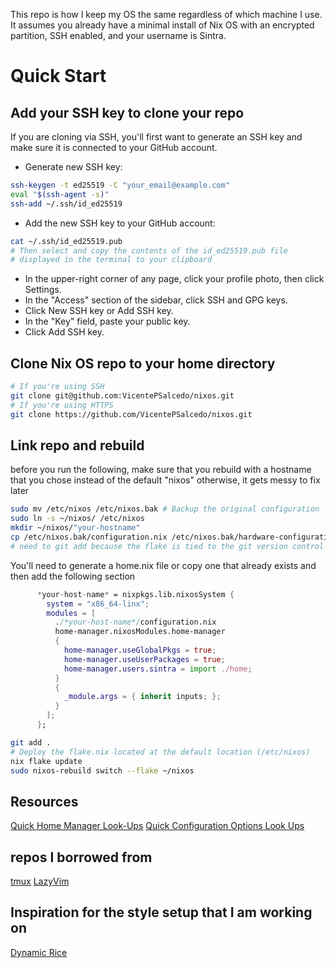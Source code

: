 This repo is how I keep my OS the same regardless of which machine I use. It assumes you already have a minimal install of Nix OS with an encrypted partition, SSH enabled, and your username is Sintra.

# Quick Start

## Add your SSH key to clone your repo
If you are cloning via SSH, you'll first want to generate an SSH key and make sure it is connected to your GitHub account.
- Generate new SSH key:

```bash
ssh-keygen -t ed25519 -C "your_email@example.com"
eval "$(ssh-agent -s)"
ssh-add ~/.ssh/id_ed25519
```

- Add the new SSH key to your GitHub account:
```bash
cat ~/.ssh/id_ed25519.pub
# Then select and copy the contents of the id_ed25519.pub file
# displayed in the terminal to your clipboard
```
- In the upper-right corner of any page, click your profile photo, then click Settings.
- In the "Access" section of the sidebar, click SSH and GPG keys.
- Click New SSH key or Add SSH key.
- In the "Key" field, paste your public key.
- Click Add SSH key.
## Clone Nix OS repo to your home directory
```bash
# If you're using SSH
git clone git@github.com:VicentePSalcedo/nixos.git
# If you're using HTTPS
git clone https://github.com/VicentePSalcedo/nixos.git
```

## Link repo and rebuild
before you run the following, make sure that you rebuild with a hostname that you chose instead of the default "nixos" otherwise, it gets messy to fix later
```bash
sudo mv /etc/nixos /etc/nixos.bak # Backup the original configuration
sudo ln -s ~/nixos/ /etc/nixos
mkdir ~/nixos/"your-hostname"
cp /etc/nixos.bak/configuration.nix /etc/nixos.bak/hardware-configuration.nix ~/nixos/"your-hostname"/
# need to git add because the flake is tied to the git version control and won't see new files otherwise
```
You'll need to generate a home.nix file or copy one that already exists and then add the following section 
```nix
      *your-host-name* = nixpkgs.lib.nixosSystem {
        system = "x86_64-linx";
        modules = [
          ./*your-host-name*/configuration.nix
          home-manager.nixosModules.home-manager
          {
            home-manager.useGlobalPkgs = true;
            home-manager.useUserPackages = true;
            home-manager.users.sintra = import ./home;
          }
          {
            _module.args = { inherit inputs; };
          }
        ];
      };
```
```bash
git add .
# Deploy the flake.nix located at the default location (/etc/nixos)
nix flake update
sudo nixos-rebuild switch --flake ~/nixos
```

## Resources
[Quick Home Manager Look-Ups](https://nix-community.github.io/home-manager/options.xhtml)
[Quick Configuration Options Look Ups](https://nixos.org/manual/nixos/stable/options)

## repos I borrowed from
[tmux](https://github.com/dreamsofcode-io/tmux)
[LazyVim](https://github.com/LazyVim/LazyVim)

## Inspiration for the style setup that I am working on
[Dynamic Rice](https://github.com/zDyanTB/HyprNova)
